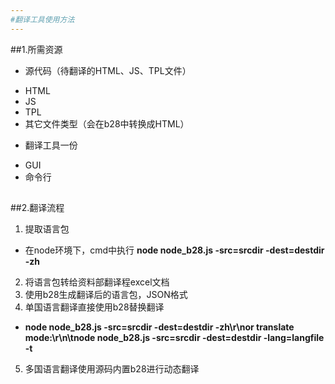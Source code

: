 ```yaml
---
#翻译工具使用方法
---
```

##1.所需资源
* 源代码（待翻译的HTML、JS、TPL文件）
 + HTML
 + JS
 + TPL
 + 其它文件类型（会在b28中转换成HTML）
* 翻译工具一份
 + GUI
 + 命令行
##
##2.翻译流程
1. 提取语言包
 + 在node环境下，cmd中执行 **node node_b28.js -src=srcdir -dest=destdir -zh** 
2. 将语言包转给资料部翻译程excel文档
3. 使用b28生成翻译后的语言包，JSON格式
4. 单国语言翻译直接使用b28替换翻译
 +	**node node_b28.js -src=srcdir -dest=destdir -zh\r\nor translate mode:\r\n\tnode node_b28.js -src=srcdir -dest=destdir -lang=langfile -t**
5. 多国语言翻译使用源码内置b28进行动态翻译